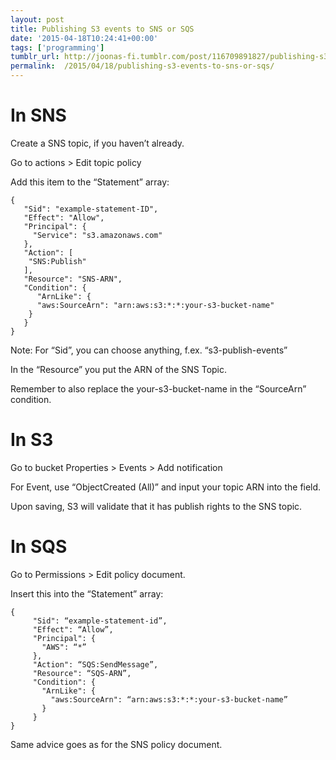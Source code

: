 ```yaml
---
layout: post
title: Publishing S3 events to SNS or SQS
date: '2015-04-18T10:24:41+00:00'
tags: ['programming']
tumblr_url: http://joonas-fi.tumblr.com/post/116709891827/publishing-s3-events-to-a-sns-or-sqs
permalink:  /2015/04/18/publishing-s3-events-to-sns-or-sqs/
---
```


In SNS
======

Create a SNS topic, if you haven’t already.

Go to actions > Edit topic policy

Add this item to the “Statement” array:

	{
	   "Sid": "example-statement-ID",
	   "Effect": "Allow",
	   "Principal": {
	     "Service": "s3.amazonaws.com"
	   },
	   "Action": [
	    "SNS:Publish"
	   ],
	   "Resource": "SNS-ARN",
	   "Condition": {
	      "ArnLike": {
	      "aws:SourceArn": "arn:aws:s3:*:*:your-s3-bucket-name"
	    }
	   }
	}

Note: For “Sid”, you can choose anything, f.ex. “s3-publish-events”

In the “Resource” you put the ARN of the SNS Topic.

Remember to also replace the your-s3-bucket-name in the “SourceArn” condition.

In S3
=====

Go to bucket Properties > Events > Add notification

For Event, use “ObjectCreated (All)” and input your topic ARN into the field.

Upon saving, S3 will validate that it has publish rights to the SNS topic.

In SQS
======

Go to Permissions > Edit policy document.

Insert this into the “Statement” array:

	{
	     "Sid": “example-statement-id”,
	     "Effect": “Allow”,
	     "Principal": {
	       "AWS": “*”
	     },
	     "Action": “SQS:SendMessage”,
	     "Resource": “SQS-ARN”,
	     "Condition": {
	       "ArnLike": {
	         "aws:SourceArn": “arn:aws:s3:*:*:your-s3-bucket-name”
	       }
	     }
	}

Same advice goes as for the SNS policy document.
